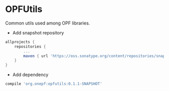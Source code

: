 OPFUtils
========

Common utils used among OPF libraries.

* Add snapshot repository
```groovy
allprojects {
    repositories {
        ...
        maven { url 'https://oss.sonatype.org/content/repositories/snapshots/' }
    }
}
```

* Add dependency
```groovy
compile 'org.onepf:opfutils:0.1.1-SNAPSHOT'
```
